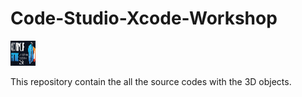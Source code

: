 
#   Code-Studio-Xcode-Workshop

<img src="https://github.com/Dilshan97/Code-Studio-Xcode-Workshop/blob/main/xcode-event.jpeg?raw=true" alt="xcode event" width="40" height="40"/> 

This repository contain the all the source codes with the 3D objects. 